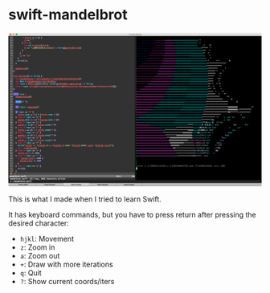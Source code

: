 # swift-mandelbrot

![Screenshot](./swift-mandelbrot.png)

This is what I made when I tried to learn Swift.

It has keyboard commands, but you have to press return after pressing the desired character:

* `hjkl`: Movement
* `z`: Zoom in
* `a`: Zoom out
* `+`: Draw with more iterations
* `q`: Quit
* `?`: Show current coords/iters
